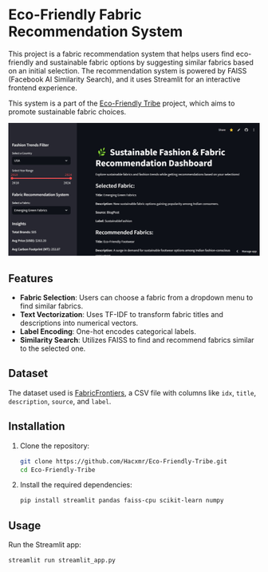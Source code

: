 # Eco-Friendly Fabric Recommendation System

This project is a fabric recommendation system that helps users find eco-friendly and sustainable fabric options by suggesting similar fabrics based on an initial selection. The recommendation system is powered by FAISS (Facebook AI Similarity Search), and it uses Streamlit for an interactive frontend experience.

This system is a part of the [Eco-Friendly Tribe]([https://github.com/Hacxmr/Eco-Friendly-Tribe](https://hacxmr-eco-friendly-tribe-1-sustainable-fabric-dashboard-azfixm.streamlit.app/)) project, which aims to promote sustainable fabric choices.

![Eco-Friendly Fabric Recommendation System](https://github.com/Hacxmr/Eco-Friendly-Tribe-1/blob/main/sustainable_fashion.jpg)

## Features

- **Fabric Selection**: Users can choose a fabric from a dropdown menu to find similar fabrics.
- **Text Vectorization**: Uses TF-IDF to transform fabric titles and descriptions into numerical vectors.
- **Label Encoding**: One-hot encodes categorical labels.
- **Similarity Search**: Utilizes FAISS to find and recommend fabrics similar to the selected one.

## Dataset

The dataset used is [FabricFrontiers](https://huggingface.co/datasets/infinite-dataset-hub/FabricFrontiers), a CSV file with columns like `idx`, `title`, `description`, `source`, and `label`.

## Installation

1. Clone the repository:

    ```bash
    git clone https://github.com/Hacxmr/Eco-Friendly-Tribe.git
    cd Eco-Friendly-Tribe
    ```

2. Install the required dependencies:

    ```bash
    pip install streamlit pandas faiss-cpu scikit-learn numpy
    ```

## Usage

Run the Streamlit app:

```bash
streamlit run streamlit_app.py
